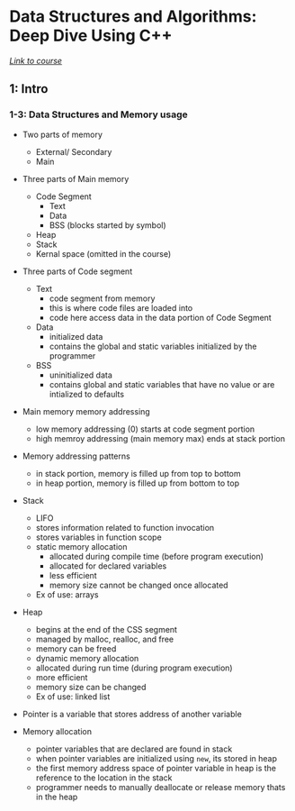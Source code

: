 # Data Structures and Algorithms: Deep Dive Using C++

_[Link to course](https://www.udemy.com/course/data-structures-and-algorithms-deep-dive-using-c/)_

## 1: Intro

### 1-3: Data Structures and Memory usage

- Two parts of memory
  - External/ Secondary
  - Main

- Three parts of Main memory
  - Code Segment
    - Text
    - Data
    - BSS (blocks started by symbol)
  - Heap
  - Stack
  - Kernal space (omitted in the course)

- Three parts of Code segment
  - Text
    - code segment from memory
    - this is where code files are loaded into
    - code here access data in the data portion of Code Segment
  - Data
    - initialized data
    - contains the global and static variables initialized by the programmer
  - BSS
    - uninitialized data
    - contains global and static variables that have no value or are intialized to defaults

- Main memory memory addressing 
  - low memory addressing (0) starts at code segment portion
  - high memroy addressing (main memory max) ends at stack portion

- Memory addressing patterns
  - in stack portion, memory is filled up from top to bottom
  - in heap portion, memory is filled up from bottom to top

- Stack
  - LIFO 
  - stores information related to function invocation
  - stores variables in function scope
  - static memory allocation 
    - allocated during compile time (before program execution)
    - allocated for declared variables
    - less efficient
    - memory size cannot be changed once allocated
  - Ex of use: arrays

- Heap
  -  begins at the end of the CSS segment
  -  managed by malloc, realloc, and free
    -  memory can be freed
  -  dynamic memory allocation
    -  allocated during run time (during program execution)
    -  more efficient 
    - memory size can be changed
  - Ex of use: linked list

- Pointer is a variable that stores address of another variable

- Memory allocation
  - pointer variables that are declared are found in stack
  - when pointer variables are initialized using `new`, its stored in heap
  - the first memory address space of pointer variable in heap is the reference to the location in the stack
  - programmer needs to manually deallocate or release memory thats in the heap
